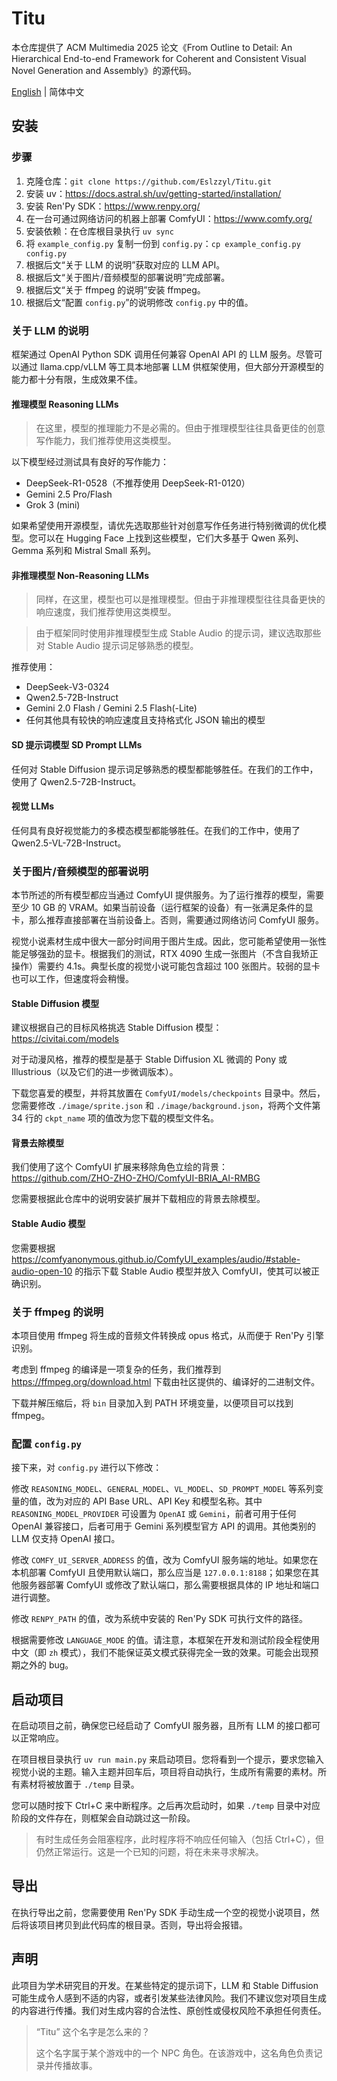 # Titu

本仓库提供了 ACM Multimedia 2025 论文《From Outline to Detail: An Hierarchical End-to-end Framework for Coherent and Consistent Visual Novel Generation and Assembly》的源代码。

[English](./README.md) | 简体中文

## 安装

### 步骤

1. 克隆仓库：`git clone https://github.com/Eslzzyl/Titu.git`
2. 安装 uv：https://docs.astral.sh/uv/getting-started/installation/
3. 安装 Ren'Py SDK：https://www.renpy.org/
4. 在一台可通过网络访问的机器上部署 ComfyUI：https://www.comfy.org/
5. 安装依赖：在仓库根目录执行 `uv sync`
6. 将 `example_config.py` 复制一份到 `config.py`：`cp example_config.py config.py`
7. 根据后文“关于 LLM 的说明”获取对应的 LLM API。
8. 根据后文“关于图片/音频模型的部署说明”完成部署。
9. 根据后文“关于 ffmpeg 的说明”安装 ffmpeg。
10. 根据后文“配置 `config.py`”的说明修改 `config.py` 中的值。

### 关于 LLM 的说明

框架通过 OpenAI Python SDK 调用任何兼容 OpenAI API 的 LLM 服务。尽管可以通过 llama.cpp/vLLM 等工具本地部署 LLM 供框架使用，但大部分开源模型的能力都十分有限，生成效果不佳。

#### 推理模型 Reasoning LLMs

> 在这里，模型的推理能力不是必需的。但由于推理模型往往具备更佳的创意写作能力，我们推荐使用这类模型。

以下模型经过测试具有良好的写作能力：
- DeepSeek-R1-0528（不推荐使用 DeepSeek-R1-0120）
- Gemini 2.5 Pro/Flash
- Grok 3 (mini)

如果希望使用开源模型，请优先选取那些针对创意写作任务进行特别微调的优化模型。您可以在 Hugging Face 上找到这些模型，它们大多基于 Qwen 系列、Gemma 系列和 Mistral Small 系列。

#### 非推理模型 Non-Reasoning LLMs

> 同样，在这里，模型也可以是推理模型。但由于非推理模型往往具备更快的响应速度，我们推荐使用这类模型。

> 由于框架同时使用非推理模型生成 Stable Audio 的提示词，建议选取那些对 Stable Audio 提示词足够熟悉的模型。

推荐使用：
- DeepSeek-V3-0324
- Qwen2.5-72B-Instruct
- Gemini 2.0 Flash / Gemini 2.5 Flash(-Lite)
- 任何其他具有较快的响应速度且支持格式化 JSON 输出的模型

#### SD 提示词模型 SD Prompt LLMs

任何对 Stable Diffusion 提示词足够熟悉的模型都能够胜任。在我们的工作中，使用了 Qwen2.5-72B-Instruct。

#### 视觉 LLMs

任何具有良好视觉能力的多模态模型都能够胜任。在我们的工作中，使用了 Qwen2.5-VL-72B-Instruct。

### 关于图片/音频模型的部署说明

本节所述的所有模型都应当通过 ComfyUI 提供服务。为了运行推荐的模型，需要至少 10 GB 的 VRAM。如果当前设备（运行框架的设备）有一张满足条件的显卡，那么推荐直接部署在当前设备上。否则，需要通过网络访问 ComfyUI 服务。

视觉小说素材生成中很大一部分时间用于图片生成。因此，您可能希望使用一张性能足够强劲的显卡。根据我们的测试，RTX 4090 生成一张图片（不含自我矫正操作）需要约 4.1s。典型长度的视觉小说可能包含超过 100 张图片。较弱的显卡也可以工作，但速度将会稍慢。

#### Stable Diffusion 模型

建议根据自己的目标风格挑选 Stable Diffusion 模型：https://civitai.com/models

对于动漫风格，推荐的模型是基于 Stable Diffusion XL 微调的 Pony 或 Illustrious（以及它们的进一步微调版本）。

下载您喜爱的模型，并将其放置在 `ComfyUI/models/checkpoints` 目录中。然后，您需要修改 `./image/sprite.json` 和 `./image/background.json`，将两个文件第 34 行的 `ckpt_name` 项的值改为您下载的模型文件名。

#### 背景去除模型

我们使用了这个 ComfyUI 扩展来移除角色立绘的背景：https://github.com/ZHO-ZHO-ZHO/ComfyUI-BRIA_AI-RMBG

您需要根据此仓库中的说明安装扩展并下载相应的背景去除模型。

#### Stable Audio 模型

您需要根据 https://comfyanonymous.github.io/ComfyUI_examples/audio/#stable-audio-open-10 的指示下载 Stable Audio 模型并放入 ComfyUI，使其可以被正确识别。

### 关于 ffmpeg 的说明

本项目使用 ffmpeg 将生成的音频文件转换成 opus 格式，从而便于 Ren'Py 引擎识别。

考虑到 ffmpeg 的编译是一项复杂的任务，我们推荐到 https://ffmpeg.org/download.html 下载由社区提供的、编译好的二进制文件。

下载并解压缩后，将 `bin` 目录加入到 PATH 环境变量，以便项目可以找到 ffmpeg。

### 配置 `config.py`

接下来，对 `config.py` 进行以下修改：

修改 `REASONING_MODEL`、`GENERAL_MODEL`、`VL_MODEL`、`SD_PROMPT_MODEL` 等系列变量的值，改为对应的 API Base URL、API Key 和模型名称。其中 `REASONING_MODEL_PROVIDER` 可设置为 `OpenAI` 或 `Gemini`，前者可用于任何 OpenAI 兼容接口，后者可用于 Gemini 系列模型官方 API 的调用。其他类别的 LLM 仅支持 OpenAI 接口。

修改 `COMFY_UI_SERVER_ADDRESS` 的值，改为 ComfyUI 服务端的地址。如果您在本机部署 ComfyUI 且使用默认端口，那么应当是 `127.0.0.1:8188`；如果您在其他服务器部署 ComfyUI 或修改了默认端口，那么需要根据具体的 IP 地址和端口进行调整。

修改 `RENPY_PATH` 的值，改为系统中安装的 Ren'Py SDK 可执行文件的路径。

根据需要修改 `LANGUAGE_MODE` 的值。请注意，本框架在开发和测试阶段全程使用中文（即 `zh` 模式），我们不能保证英文模式获得完全一致的效果。可能会出现预期之外的 bug。

## 启动项目

在启动项目之前，确保您已经启动了 ComfyUI 服务器，且所有 LLM 的接口都可以正常响应。

在项目根目录执行 `uv run main.py` 来启动项目。您将看到一个提示，要求您输入视觉小说的主题。输入主题并回车后，项目将自动执行，生成所有需要的素材。所有素材将被放置于 `./temp` 目录。

您可以随时按下 Ctrl+C 来中断程序。之后再次启动时，如果 `./temp` 目录中对应阶段的文件存在，则框架会自动跳过这一阶段。

> 有时生成任务会阻塞程序，此时程序将不响应任何输入（包括 Ctrl+C），但仍然正常运行。这是一个已知的问题，将在未来寻求解决。

## 导出

在执行导出之前，您需要使用 Ren'Py SDK 手动生成一个空的视觉小说项目，然后将该项目拷贝到此代码库的根目录。否则，导出将会报错。

## 声明

此项目为学术研究目的开发。在某些特定的提示词下，LLM 和 Stable Diffusion 可能生成令人感到不适的内容，或者引发某些法律风险。我们不建议您对项目生成的内容进行传播。我们对生成内容的合法性、原创性或侵权风险不承担任何责任。

> “Titu” 这个名字是怎么来的？
>
> 这个名字属于某个游戏中的一个 NPC 角色。在该游戏中，这名角色负责记录并传播故事。
